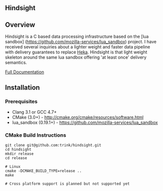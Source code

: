 Hindsight
---------

## Overview

Hindsight is a C based data processing infrastructure based on the [lua sandbox]
(https://github.com/mozilla-services/lua_sandbox) project.  I have received several inquiries 
about a lighter weight and faster data pipeline with delivery guarantees to replace
[Heka](https://github.com/mozilla-services/heka).  Hindsight is that light weight skeleton around
the same lua sandbox offering 'at least once' delivery semantics.

[Full Documentation](docs/index.md)

## Installation

### Prerequisites

* Clang 3.1 or GCC 4.7+
* CMake (3.0+) - http://cmake.org/cmake/resources/software.html
* lua_sandbox (0.19.1+) - https://github.com/mozilla-services/lua_sandbox

### CMake Build Instructions

    git clone git@github.com:trink/hindsight.git
    cd hindsight 
    mkdir release
    cd release
    
    # Linux
    cmake -DCMAKE_BUILD_TYPE=release ..
    make

    # Cross platform support is planned but not supported yet
